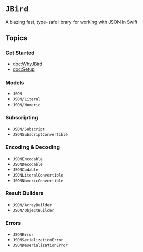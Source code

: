 # ``JBird``

A blazing fast, type-safe library for working with JSON in Swift

## Topics

### Get Started

- <doc:WhyJBird>
- <doc:Setup>

### Models

- ``JSON``
- ``JSON/Literal``
- ``JSON/Numeric``

### Subscripting

- ``JSON/Subscript``
- ``JSONSubscriptConvertible``

### Encoding & Decoding

- ``JSONEncodable``
- ``JSONDecodable``
- ``JSONCodable``
- ``JSONLiteralConvertible``
- ``JSONNumericConvertible``

### Result Builders

- ``JSON/ArrayBuilder``
- ``JSON/ObjectBuilder``

### Errors

- ``JSONError``
- ``JSONSerializationError``
- ``JSONDeserializationError``
